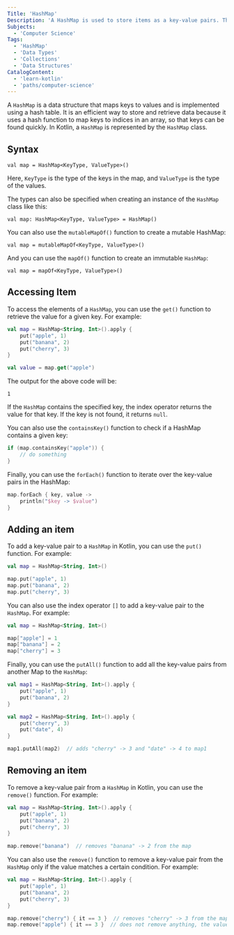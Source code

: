 ```yaml
---
Title: 'HashMap'
Description: 'A HashMap is used to store items as a key-value pairs. The keys and values can be of either same or different types.'
Subjects:
  - 'Computer Science'
Tags:
  - 'HashMap'
  - 'Data Types'
  - 'Collections'
  - 'Data Structures'
CatalogContent:
  - 'learn-kotlin'
  - 'paths/computer-science'
---
```


A `HashMap` is a data structure that maps keys to values and is implemented using a hash table. It is an efficient way to store and retrieve data because it uses a hash function to map keys to indices in an array, so that keys can be found quickly. In Kotlin, a `HashMap` is represented by the `HashMap` class.

## Syntax

```pseudo
val map = HashMap<KeyType, ValueType>()
```

Here, `KeyType` is the type of the keys in the map, and `ValueType` is the type of the values.

The types can also be specified when creating an instance of the `HashMap` class like this:

```pseudo
val map: HashMap<KeyType, ValueType> = HashMap()
```

You can also use the `mutableMapOf()` function to create a mutable HashMap:

```pseudo
val map = mutableMapOf<KeyType, ValueType>()
```

And you can use the `mapOf()` function to create an immutable `HashMap`:

```pseudo
val map = mapOf<KeyType, ValueType>()
```

## Accessing Item

To access the elements of a `HashMap`, you can use the `get()` function to retrieve the value for a given key. For example:

```kotlin
val map = HashMap<String, Int>().apply {
    put("apple", 1)
    put("banana", 2)
    put("cherry", 3)
}

val value = map.get("apple")
```

The output for the above code will be:

```
1
```

If the `HashMap` contains the specified key, the index operator returns the value for that key. If the key is not found, it returns `null`.

You can also use the `containsKey()` function to check if a HashMap contains a given key:

```kotlin
if (map.containsKey("apple")) {
    // do something
}
```

Finally, you can use the `forEach()` function to iterate over the key-value pairs in the HashMap:

```kotlin
map.forEach { key, value ->
    println("$key -> $value")
}
```

## Adding an item

To add a key-value pair to a `HashMap` in Kotlin, you can use the `put()` function. For example:

```kotlin
val map = HashMap<String, Int>()

map.put("apple", 1)
map.put("banana", 2)
map.put("cherry", 3)
```

You can also use the index operator `[]` to add a key-value pair to the `HashMap`. For example:

```kotlin
val map = HashMap<String, Int>()

map["apple"] = 1
map["banana"] = 2
map["cherry"] = 3
```

Finally, you can use the `putAll()` function to add all the key-value pairs from another Map to the `HashMap`:

```kotlin
val map1 = HashMap<String, Int>().apply {
    put("apple", 1)
    put("banana", 2)
}

val map2 = HashMap<String, Int>().apply {
    put("cherry", 3)
    put("date", 4)
}

map1.putAll(map2)  // adds "cherry" -> 3 and "date" -> 4 to map1
```

## Removing an item

To remove a key-value pair from a `HashMap` in Kotlin, you can use the `remove()` function. For example:

```kotlin
val map = HashMap<String, Int>().apply {
    put("apple", 1)
    put("banana", 2)
    put("cherry", 3)
}

map.remove("banana")  // removes "banana" -> 2 from the map
```

You can also use the `remove()` function to remove a key-value pair from the `HashMap` only if the value matches a certain condition. For example:

```kotlin
val map = HashMap<String, Int>().apply {
    put("apple", 1)
    put("banana", 2)
    put("cherry", 3)
}

map.remove("cherry") { it == 3 }  // removes "cherry" -> 3 from the map
map.remove("apple") { it == 3 }  // does not remove anything, the value for "apple" is not 3
```

